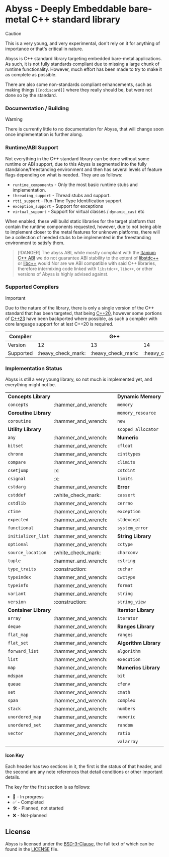# Abyss - Deeply Embeddable bare-metal C++ standard library

> [!CAUTION]
> This is a very young, and very experimental, don't rely on it for anything
> of importance or that's critical in nature.

Abyss is C++ standard library targeting embedded bare-metal applications. As such, it is not fully standards compliant due to missing a large chunk of runtime functionality. However, much effort has been made to try to make it as complete as possible.

There are also some non-standards compliant enhancements, such as making things `[[nodiscard]]` where they really should be, but were not done so by the standard.

### Documentation / Building

> [!WARNING]
> There is currently little to no documentation for Abyss, that will change soon once
> implementation is further along.

### Runtime/ABI Support

Not everything in the C++ standard library can be done without some runtime or ABI support, due to this Abyss is segmented into the fully standalone/freestanding environment and then has several levels of feature flags depending on what is needed. They are as follows:

 * `runtime_components` - Only the most basic runtime stubs and implementation.
 * `threading_support` - Thread stubs and support.
 * `rtti_support` - Run-Time Type Identification support
 * `exception_support` - Support for exceptions
 * `virtual_support` - Support for virtual classes / `dynamic_cast` etc

When enabled, these will build static libraries for the target platform that contain the runtime components requested, however, due to not being able to implement closer to the metal features for unknown platforms, there will be a collection of needed stubs to be implemented in the freestanding environment to satisfy them.

> [!DANGER]
> The abyss ABI, while mostly compliant with the [Itanium C++ ABI](https://itanium-cxx-abi.github.io/cxx-abi/abi.html) we do not guarantee ABI stability to the extent of
> [libstdc++](https://gcc.gnu.org/onlinedocs/libstdc++/manual/abi.html) or [libc++](https://libcxx.llvm.org/) would
> Nor are we ABI compatible with said C++ libraries, therefore intermixing code linked with
> `libstdc++`, `libc++`, or other versions of Abyss is highly advised against.


### Supported Compilers

> [!IMPORTANT]
> Due to the nature of the library, there is only a single version of the C++ standard
> that has been targeted, that being [C++20](https://wg21.link/std20), however some portions
> of [C++23](https://wg21.link/std23) have been backported where possible, as such a compiler
> with core language support for at lest C++20 is required.

<table>
	<thead>
		<tr>
			<th>Compiler</th>
			<th colspan="3">G++</th>
			<th colspan="3">Clang++</th>
		</tr>
	</thead>
	<tbody>
		<tr>
			<td>Version</td>
			<td>12</td>
			<td>13</td>
			<td>14</td>
			<td>16</td>
			<td>17</td>
			<td>18</td>
		</tr>
		<tr></tr>
		<tr>
			<td>Supported</td>
			<td>:heavy_check_mark:</td>
			<td>:heavy_check_mark:</td>
			<td>:heavy_check_mark:</td>
			<td>:x:</td>
			<td>:heavy_check_mark:</td>
			<td>:heavy_check_mark:</td>
		</tr>
	</tbody>
</table>

### Implementation Status

Abyss is still a very young library, so not much is implemented yet, and everything might not be.

<table>
	<tbody>
		<tr>
			<td colspan="3"><b>Concepts Library</b></td>
			<td colspan="3"><b>Dynamic Memory</b></td>
			<td colspan="3"><b>Localization Library</b></td>
		</tr>
		<tr>
			<td><code>concepts</code></td>
			<td>:hammer_and_wrench:</td>
			<td></td>
			<td><code>memory</code></td>
			<td>:hammer_and_wrench:</td>
			<td></td>
			<td><code>clocale</code></td>
			<td>:hammer_and_wrench:</td>
			<td></td>
		</tr>
		<tr>
			<td colspan="3"><b>Coroutine Library</b></td>
			<td><code>memory_resource</code></td>
			<td>:hammer_and_wrench:</td>
			<td></td>
			<td><code>codecvt</code></td>
			<td>:hammer_and_wrench:</td>
			<td></td>
		</tr>
		<tr>
			<td><code>coroutine</code></td>
			<td>:hammer_and_wrench:</td>
			<td></td>
			<td><code>new</code></td>
			<td>:hammer_and_wrench:</td>
			<td></td>
			<td><code>locale</code></td>
			<td>:hammer_and_wrench:</td>
			<td></td>
		</tr>
		<tr>
			<td colspan="3"><b>Utility Library</b></td>
			<td><code>scoped_allocator</code></td>
			<td>:hammer_and_wrench:</td>
			<td></td>
			<td colspan="3"><b>I/O Library</b></td>
		</tr>
		<tr>
			<td><code>any</code></td>
			<td>:hammer_and_wrench:</td>
			<td></td>
			<td colspan="3"><b>Numeric</b></td>
			<td><code>cstdio</code></td>
			<td>:hammer_and_wrench:</td>
			<td></td>
		</tr>
		<tr>
			<td><code>bitset</code></td>
			<td>:hammer_and_wrench:</td>
			<td></td>
			<td><code>cfloat</code></td>
			<td>:white_check_mark:</td>
			<td></td>
			<td><code>fstream</code></td>
			<td>:hammer_and_wrench:</td>
			<td></td>
		</tr>
		<tr>
			<td><code>chrono</code></td>
			<td>:hammer_and_wrench:</td>
			<td></td>
			<td><code>cinttypes</code></td>
			<td>:hammer_and_wrench:</td>
			<td></td>
			<td><code>iomanip</code></td>
			<td>:hammer_and_wrench:</td>
			<td></td>
		</tr>
		<tr>
			<td><code>compare</code></td>
			<td>:hammer_and_wrench:</td>
			<td></td>
			<td><code>climits</code></td>
			<td>:white_check_mark:</td>
			<td></td>
			<td><code>ios</code></td>
			<td>:hammer_and_wrench:</td>
			<td></td>
		</tr>
		<tr>
			<td><code>csetjump</code></td>
			<td>:x:</td>
			<td></td>
			<td><code>cstdint</code></td>
			<td>:white_check_mark:</td>
			<td></td>
			<td><code>iosfwd</code></td>
			<td>:hammer_and_wrench:</td>
			<td></td>
		</tr>
		<tr>
			<td><code>csignal</code></td>
			<td>:x:</td>
			<td></td>
			<td><code>limits</code></td>
			<td>:white_check_mark:</td>
			<td></td>
			<td><code>iostream</code></td>
			<td>:hammer_and_wrench:</td>
			<td></td>
		</tr>
		<tr>
			<td><code>cstdarg</code></td>
			<td>:hammer_and_wrench:</td>
			<td></td>
			<td colspan="3"><b>Error</b></td>
			<td><code>istream</code></td>
			<td>:hammer_and_wrench:</td>
			<td></td>
		</tr>
		<tr>
			<td><code>cstddef</code></td>
			<td>:white_check_mark:</td>
			<td></td>
			<td><code>cassert</code></td>
			<td>:hammer_and_wrench:</td>
			<td></td>
			<td><code>ostream</code></td>
			<td>:hammer_and_wrench:</td>
			<td></td>
		</tr>
		<tr>
			<td><code>cstdlib</code></td>
			<td>:hammer_and_wrench:</td>
			<td></td>
			<td><code>cerrno</code></td>
			<td>:hammer_and_wrench:</td>
			<td></td>
			<td><code>print</code></td>
			<td>:hammer_and_wrench:</td>
			<td></td>
		</tr>
		<tr>
			<td><code>ctime</code></td>
			<td>:hammer_and_wrench:</td>
			<td></td>
			<td><code>exception</code></td>
			<td>:hammer_and_wrench:</td>
			<td></td>
			<td><code>sstream</code></td>
			<td>:hammer_and_wrench:</td>
			<td></td>
		</tr>
		<tr>
			<td><code>expected</code></td>
			<td>:hammer_and_wrench:</td>
			<td></td>
			<td><code>stdexcept</code></td>
			<td>:hammer_and_wrench:</td>
			<td></td>
			<td><code>streambuf</code></td>
			<td>:hammer_and_wrench:</td>
			<td></td>
		</tr>
		<tr>
			<td><code>functional</code></td>
			<td>:hammer_and_wrench:</td>
			<td></td>
			<td><code>system_error</code></td>
			<td>:hammer_and_wrench:</td>
			<td></td>
			<td><code>strstream</code></td>
			<td>:hammer_and_wrench:</td>
			<td></td>
		</tr>
		<tr>
			<td><code>initializer_list</code></td>
			<td>:hammer_and_wrench:</td>
			<td></td>
			<td colspan="3"><b>String Library</b></td>
			<td><code>syncstream</code></td>
			<td>:hammer_and_wrench:</td>
			<td></td>
		</tr>
		<tr>
			<td><code>optional</code></td>
			<td>:hammer_and_wrench:</td>
			<td></td>
			<td><code>cctype</code></td>
			<td>:hammer_and_wrench:</td>
			<td></td>
			<td colspan="3"><b>Filesystem Library</b></td>
		</tr>
		<tr>
			<td><code>source_location</code></td>
			<td>:white_check_mark:</td>
			<td></td>
			<td><code>charconv</code></td>
			<td>:hammer_and_wrench:</td>
			<td></td>
			<td><code>filesystem</code></td>
			<td>:x:</td>
			<td></td>
		</tr>
		<tr>
			<td><code>tuple</code></td>
			<td>:hammer_and_wrench:</td>
			<td></td>
			<td><code>cstring</code></td>
			<td>:hammer_and_wrench:</td>
			<td></td>
			<td colspan="3"><b>Regex Library</b></td>
		</tr>
		<tr>
			<td><code>type_traits</code></td>
			<td>:construction:</td>
			<td></td>
			<td><code>cuchar</code></td>
			<td>:hammer_and_wrench:</td>
			<td></td>
			<td><code>regex</code></td>
			<td>:x:</td>
			<td></td>
		</tr>
		<tr>
			<td><code>typeindex</code></td>
			<td>:hammer_and_wrench:</td>
			<td></td>
			<td><code>cwctype</code></td>
			<td>:hammer_and_wrench:</td>
			<td></td>
			<td colspan="3"><b>Atomic Library</b></td>
		</tr>
		<tr>
			<td><code>typeinfo</code></td>
			<td>:hammer_and_wrench:</td>
			<td></td>
			<td><code>format</code></td>
			<td>:hammer_and_wrench:</td>
			<td></td>
			<td><code>atomic</code></td>
			<td>:hammer_and_wrench:</td>
			<td></td>
		</tr>
		<tr>
			<td><code>variant</code></td>
			<td>:hammer_and_wrench:</td>
			<td></td>
			<td><code>string</code></td>
			<td>:hammer_and_wrench:</td>
			<td></td>
			<td colspan="3"><b>Thread Library</b></td>
		</tr>
		<tr>
			<td><code>version</code></td>
			<td>:construction:</td>
			<td></td>
			<td><code>string_view</code></td>
			<td>:hammer_and_wrench:</td>
			<td></td>
			<td><code>thread</code></td>
			<td>:hammer_and_wrench:</td>
			<td></td>
		</tr>
		<tr>
			<td colspan="3"><b>Container Library</b></td>
			<td colspan="3"><b>Iterator Library</b></td>
			<td><code>stop_token</code></td>
			<td>:hammer_and_wrench:</td>
			<td></td>
		</tr>
		<tr>
			<td><code>array</code></td>
			<td>:hammer_and_wrench:</td>
			<td></td>
			<td><code>iterator</code></td>
			<td>:hammer_and_wrench:</td>
			<td></td>
			<td><code>shared_mutex</code></td>
			<td>:hammer_and_wrench:</td>
			<td></td>
		</tr>
		<tr>
			<td><code>deque</code></td>
			<td>:hammer_and_wrench:</td>
			<td></td>
			<td colspan="3"><b>Ranges Library</b></td>
			<td><code>semaphore</code></td>
			<td>:hammer_and_wrench:</td>
			<td></td>
		</tr>
		<tr>
			<td><code>flat_map</code></td>
			<td>:hammer_and_wrench:</td>
			<td></td>
			<td><code>ranges</code></td>
			<td>:hammer_and_wrench:</td>
			<td></td>
			<td><code>mutex</code></td>
			<td>:hammer_and_wrench:</td>
			<td></td>
		</tr>
		<tr>
			<td><code>flat_set</code></td>
			<td>:hammer_and_wrench:</td>
			<td></td>
			<td colspan="3"><b>Algorithm Library</b></td>
			<td><code>latch</code></td>
			<td>:hammer_and_wrench:</td>
			<td></td>
		</tr>
		<tr>
			<td><code>forward_list</code></td>
			<td>:hammer_and_wrench:</td>
			<td></td>
			<td><code>algorithm</code></td>
			<td>:hammer_and_wrench:</td>
			<td></td>
			<td><code>future</code></td>
			<td>:hammer_and_wrench:</td>
			<td></td>
		</tr>
		<tr>
			<td><code>list</code></td>
			<td>:hammer_and_wrench:</td>
			<td></td>
			<td><code>execution</code></td>
			<td>:hammer_and_wrench:</td>
			<td></td>
			<td><code>condition_variable</code></td>
			<td>:hammer_and_wrench:</td>
			<td></td>
		</tr>
		<tr>
			<td><code>map</code></td>
			<td>:hammer_and_wrench:</td>
			<td></td>
			<td colspan="3"><b>Numerics Library</b></td>
			<td><code>barrier</code></td>
			<td>:hammer_and_wrench:</td>
			<td></td>
		</tr>
		<tr>
			<td><code>mdspan</code></td>
			<td>:hammer_and_wrench:</td>
			<td></td>
			<td><code>bit</code></td>
			<td>:white_check_mark:</td>
			<td></td>
			<td></td>
			<td></td>
			<td></td>
		</tr>
		<tr>
			<td><code>queue</code></td>
			<td>:hammer_and_wrench:</td>
			<td></td>
			<td><code>cfenv</code></td>
			<td>:hammer_and_wrench:</td>
			<td></td>
			<td></td>
			<td></td>
			<td></td>
		</tr>
		<tr>
			<td><code>set</code></td>
			<td>:hammer_and_wrench:</td>
			<td></td>
			<td><code>cmath</code></td>
			<td>:hammer_and_wrench:</td>
			<td></td>
			<td></td>
			<td></td>
			<td></td>
		</tr>
		<tr>
			<td><code>span</code></td>
			<td>:hammer_and_wrench:</td>
			<td></td>
			<td><code>complex</code></td>
			<td>:hammer_and_wrench:</td>
			<td></td>
			<td></td>
			<td></td>
			<td></td>
		</tr>
		<tr>
			<td><code>stack</code></td>
			<td>:hammer_and_wrench:</td>
			<td></td>
			<td><code>numbers</code></td>
			<td>:hammer_and_wrench:</td>
			<td></td>
			<td></td>
			<td></td>
			<td></td>
		</tr>
		<tr>
			<td><code>unordered_map</code></td>
			<td>:hammer_and_wrench:</td>
			<td></td>
			<td><code>numeric</code></td>
			<td>:hammer_and_wrench:</td>
			<td></td>
			<td></td>
			<td></td>
			<td></td>
		</tr>
		<tr>
			<td><code>unordered_set</code></td>
			<td>:hammer_and_wrench:</td>
			<td></td>
			<td><code>random</code></td>
			<td>:hammer_and_wrench:</td>
			<td></td>
			<td></td>
			<td></td>
			<td></td>
		</tr>
		<tr>
			<td><code>vector</code></td>
			<td>:hammer_and_wrench:</td>
			<td></td>
			<td><code>ratio</code></td>
			<td>:hammer_and_wrench:</td>
			<td></td>
			<td></td>
			<td></td>
			<td></td>
		</tr>
		<tr>
			<td></td>
			<td></td>
			<td></td>
			<td><code>valarray</code></td>
			<td>:hammer_and_wrench:</td>
			<td></td>
			<td></td>
			<td></td>
			<td></td>
		</tr>
	</tbody>
</table>

#### Icon Key

Each header has two sections in it, the first is the status of that header, and the second are any note references that detail conditions or other important details.

The key for the first section is as follows:

 * :construction: - In progress
 * :white_check_mark: - Completed
 * :hammer_and_wrench: - Planned, not started
 * :x: - Not-planned

## License

Abyss is licensed under the [BSD-3-Clause](https://spdx.org/licenses/BSD-3-Clause.html), the full text of which can be found in the [LICENSE](LICENSE) file.
